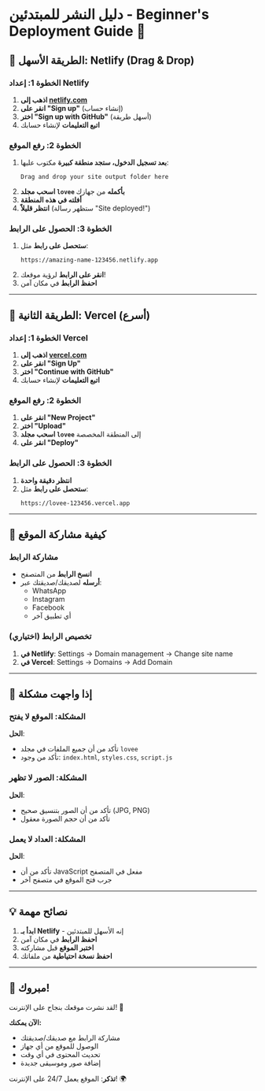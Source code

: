 # دليل النشر للمبتدئين - Beginner's Deployment Guide 🚀

## 🎯 الطريقة الأسهل: Netlify (Drag & Drop)

### الخطوة 1: إعداد Netlify
1. **اذهب إلى [netlify.com](https://netlify.com)**
2. **انقر على "Sign up"** (إنشاء حساب)
3. **اختر "Sign up with GitHub"** (أسهل طريقة)
4. **اتبع التعليمات** لإنشاء حسابك

### الخطوة 2: رفع الموقع
1. **بعد تسجيل الدخول، ستجد منطقة كبيرة** مكتوب عليها:
   ```
   Drag and drop your site output folder here
   ```
2. **اسحب مجلد `lovee` بأكمله** من جهازك
3. **أفلته في هذه المنطقة**
4. **انتظر قليلاً** (ستظهر رسالة "Site deployed!")

### الخطوة 3: الحصول على الرابط
1. **ستحصل على رابط** مثل:
   ```
   https://amazing-name-123456.netlify.app
   ```
2. **انقر على الرابط** لرؤية موقعك!
3. **احفظ الرابط** في مكان آمن

---

## 🌟 الطريقة الثانية: Vercel (أسرع)

### الخطوة 1: إعداد Vercel
1. **اذهب إلى [vercel.com](https://vercel.com)**
2. **انقر على "Sign Up"**
3. **اختر "Continue with GitHub"**
4. **اتبع التعليمات** لإنشاء حسابك

### الخطوة 2: رفع الموقع
1. **انقر على "New Project"**
2. **اختر "Upload"**
3. **اسحب مجلد `lovee`** إلى المنطقة المخصصة
4. **انقر على "Deploy"**

### الخطوة 3: الحصول على الرابط
1. **انتظر دقيقة واحدة**
2. **ستحصل على رابط** مثل:
   ```
   https://lovee-123456.vercel.app
   ```

---

## 📱 كيفية مشاركة الموقع

### مشاركة الرابط
- **انسخ الرابط** من المتصفح
- **أرسله** لصديقك/صديقتك عبر:
  - WhatsApp
  - Instagram
  - Facebook
  - أي تطبيق آخر

### تخصيص الرابط (اختياري)
1. **في Netlify**: Settings → Domain management → Change site name
2. **في Vercel**: Settings → Domains → Add Domain

---

## 🔧 إذا واجهت مشكلة

### المشكلة: الموقع لا يفتح
**الحل**: 
- تأكد من أن جميع الملفات في مجلد `lovee`
- تأكد من وجود: `index.html`, `styles.css`, `script.js`

### المشكلة: الصور لا تظهر
**الحل**:
- تأكد من أن الصور بتنسيق صحيح (JPG, PNG)
- تأكد من أن حجم الصورة معقول

### المشكلة: العداد لا يعمل
**الحل**:
- تأكد من أن JavaScript مفعل في المتصفح
- جرب فتح الموقع في متصفح آخر

---

## 💡 نصائح مهمة

1. **ابدأ بـ Netlify** - إنه الأسهل للمبتدئين
2. **احفظ الرابط** في مكان آمن
3. **اختبر الموقع** قبل مشاركته
4. **احفظ نسخة احتياطية** من ملفاتك

---

## 🎉 مبروك!

لقد نشرت موقعك بنجاح على الإنترنت! 🎊

**الآن يمكنك:**
- مشاركة الرابط مع صديقك/صديقتك
- الوصول للموقع من أي جهاز
- تحديث المحتوى في أي وقت
- إضافة صور وموسيقى جديدة

**تذكر**: الموقع يعمل 24/7 على الإنترنت! 🌍

